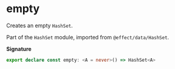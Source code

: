 # empty

Creates an empty `HashSet`.

Part of the `HashSet` module, imported from `@effect/data/HashSet`.

**Signature**

```ts
export declare const empty: <A = never>() => HashSet<A>
```

